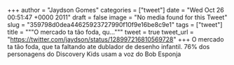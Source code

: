 
+++
author = "Jaydson Gomes"
categories = ["tweet"]
date = "Wed Oct 26 00:51:47 +0000 2011"
draft = false
image = "No media found for this Tweet"
slug = "359798d0dea44625923727990f10f9e16be8c9e1"
tags = ["tweet"]
title = """O mercado ta tão foda, qu..."""
tweet = true
tweet_url = "https://twitter.com/jaydson/status/128997216810569728"
+++
O mercado ta tão foda, que ta faltando ate dublador de desenho infantil. 76% dos personagens do Discovery Kids usam a voz do Bob Esponja
